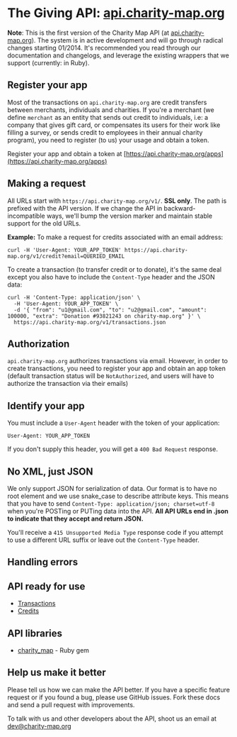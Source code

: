 The Giving API: [api.charity-map.org](https://api.charity-map.org)
====================

**Note**: This is the first version of the Charity Map API (at [api.charity-map.org](https://api.charity-map.org)). The system is in active development and will go through radical changes starting 01/2014. It's recommended you read through our documentation and changelogs, and leverage the existing wrappers that we support (currently: in Ruby).

Register your app
----------------

Most of the transactions on `api.charity-map.org` are credit transfers between merchants, individuals and charities. If you're a merchant (we define `merchant` as an entity that sends out credit to individuals, i.e: a company that gives gift card, or compensates its users for their work like filling a survey, or sends credit to employees in their annual charity program), you need to register (to us) your usage and obtain a token.

Register your app and obtain a token at [https://api.charity-map.org/apps](https://api.charity-map.org/apps)


Making a request
----------------

All URLs start with `https://api.charity-map.org/v1/`. **SSL only**. The path is prefixed with the API version. If we change the API in backward-incompatible ways, we'll bump the version marker and maintain stable support for the old URLs.

**Example:** To make a request for credits associated with an email address:

```shell
curl -H 'User-Agent: YOUR_APP_TOKEN' https://api.charity-map.org/v1/credit?email=QUERIED_EMAIL
```

To create a transaction (to transfer credit or to donate), it's the same deal except you also have to include the `Content-Type` header and the JSON data:

```shell
curl -H 'Content-Type: application/json' \
  -H 'User-Agent: YOUR_APP_TOKEN' \
  -d '{ "from": "u1@gmail.com", "to": "u2@gmail.com", "amount": 100000, "extra": "Donation #93821243 on charity-map.org" }' \
  https://api.charity-map.org/v1/transactions.json
```


Authorization
--------------

`api.charity-map.org` authorizes transactions via email. However, in order to create transactions, you need to register your app and obtain an app token (default transaction status will be `NotAuthorized`, and users will have to authorize the transaction via their emails)

Identify your app
-----------------

You must include a `User-Agent` header with the token of your application:

    User-Agent: YOUR_APP_TOKEN

If you don't supply this header, you will get a `400 Bad Request` response.


No XML, just JSON
-----------------

We only support JSON for serialization of data. Our format is to have no root element and we use snake\_case to describe attribute keys. This means that you have to send `Content-Type: application/json; charset=utf-8` when you're POSTing or PUTing data into the API. **All API URLs end in .json to indicate that they accept and return JSON.**

You'll receive a `415 Unsupported Media Type` response code if you attempt to use a different URL suffix or leave out the `Content-Type` header.


Handling errors
---------------





API ready for use
-----------------

* [Transactions](https://github.com/rebyn/api.charity-map.org/blob/master/docs/transactions.md)
* [Credits](https://github.com/rebyn/api.charity-map.org/blob/master/docs/credits.md)




API libraries
-------------

* [charity_map](https://rubygems.org/gems/charity_map) - Ruby gem

Help us make it better
----------------------

Please tell us how we can make the API better. If you have a specific feature request or if you found a bug, please use GitHub issues. Fork these docs and send a pull request with improvements.

To talk with us and other developers about the API, shoot us an email at [dev@charity-map.org](mailto:dev@charity-map.org)
